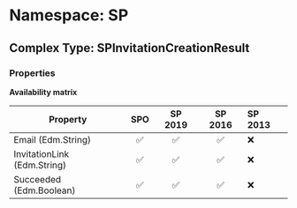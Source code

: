 # Namespace: SP

## Complex Type: SPInvitationCreationResult

### Properties

**Availability matrix**

Property | SPO | SP 2019 | SP 2016 | SP 2013
----------|:---:|:-------:|:-------:|:-------
Email (Edm.String) | ✅ | ✅ | ✅ | ❌
InvitationLink (Edm.String) | ✅ | ✅ | ✅ | ❌
Succeeded (Edm.Boolean) | ✅ | ✅ | ✅ | ❌